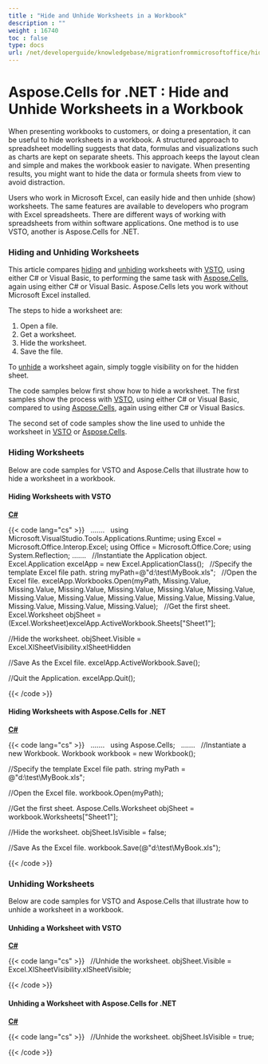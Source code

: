 ```yaml
---
title : "Hide and Unhide Worksheets in a Workbook" 
description : "" 
weight : 16740 
toc : false
type: docs
url: /net/developerguide/knowledgebase/migrationfrommicrosoftoffice/hide+and+unhide+worksheets+in+a+workbook/
---
```


# Aspose.Cells for .NET : Hide and Unhide Worksheets in a Workbook


When presenting workbooks to customers, or doing a presentation, it can be useful to hide worksheets in a workbook. A structured approach to spreadsheet modelling suggests that data, formulas and visualizations such as charts are kept on separate sheets. This approach keeps the layout clean and simple and makes the workbook easier to navigate. When presenting results, you might want to hide the data or formula sheets from view to avoid distraction.

Users who work in Microsoft Excel, can easily hide and then unhide (show) worksheets. The same features are available to developers who program with Excel spreadsheets. There are different ways of working with spreadsheets from within software applications. One method is to use VSTO, another is Aspose.Cells for .NET.

### Hiding and Unhiding Worksheets

This article compares [hiding](https://docs2.aspose.com/cells/net/developerguide/knowledgebase/migrationfrommicrosoftoffice/hide+and+unhide+worksheets+in+a+workbook) and [unhiding](https://docs2.aspose.com/cells/net/developerguide/knowledgebase/migrationfrommicrosoftoffice/hide+and+unhide+worksheets+in+a+workbook) worksheets with [VSTO](https://docs2.aspose.com/cells/net/developerguide/knowledgebase/migrationfrommicrosoftoffice/hide+and+unhide+worksheets+in+a+workbook), using either C# or Visual Basic, to performing the same task with [Aspose.Cells](https://docs2.aspose.com/cells/net/developerguide/knowledgebase/migrationfrommicrosoftoffice/hide+and+unhide+worksheets+in+a+workbook), again using either C# or Visual Basic. Aspose.Cells lets you work without Microsoft Excel installed.

The steps to hide a worksheet are:

1.  Open a file.
2.  Get a worksheet.
3.  Hide the worksheet.
4.  Save the file.

To [unhide](https://docs2.aspose.com/cells/net/developerguide/knowledgebase/migrationfrommicrosoftoffice/hide+and+unhide+worksheets+in+a+workbook) a worksheet again, simply toggle visibility on for the hidden sheet.

The code samples below first show how to hide a worksheet. The first samples show the process with [VSTO](https://docs2.aspose.com/cells/net/developerguide/knowledgebase/migrationfrommicrosoftoffice/hide+and+unhide+worksheets+in+a+workbook), using either C# or Visual Basic, compared to using [Aspose.Cells](https://docs2.aspose.com/cells/net/developerguide/knowledgebase/migrationfrommicrosoftoffice/hide+and+unhide+worksheets+in+a+workbook), again using either C# or Visual Basics.

The second set of code samples show the line used to unhide the worksheet in [VSTO](https://docs2.aspose.com/cells/net/developerguide/knowledgebase/migrationfrommicrosoftoffice/hide+and+unhide+worksheets+in+a+workbook) or [Aspose.Cells](https://docs2.aspose.com/cells/net/developerguide/knowledgebase/migrationfrommicrosoftoffice/hide+and+unhide+worksheets+in+a+workbook).

### Hiding Worksheets

Below are code samples for VSTO and Aspose.Cells that illustrate how to hide a worksheet in a workbook.

#### Hiding Worksheets with VSTO 

**[C#](/pages/createpage.action?spaceKey=cellsnet&title=C&linkCreation=true&fromPageId=5017465)**

{{< code lang="cs" >}}
 
.......
 
using Microsoft.VisualStudio.Tools.Applications.Runtime;
using Excel = Microsoft.Office.Interop.Excel;
using Office = Microsoft.Office.Core;
using System.Reflection;
.......
 
//Instantiate the Application object.
Excel.Application excelApp = new Excel.ApplicationClass();
 
//Specify the template Excel file path.
string myPath=@"d:\test\MyBook.xls";
 
//Open the Excel file.
excelApp.Workbooks.Open(myPath, Missing.Value, Missing.Value,
Missing.Value, Missing.Value,
Missing.Value, Missing.Value,
Missing.Value, Missing.Value,
Missing.Value, Missing.Value,
Missing.Value, Missing.Value,
Missing.Value, Missing.Value);
 
//Get the first sheet.
Excel.Worksheet objSheet = (Excel.Worksheet)excelApp.ActiveWorkbook.Sheets["Sheet1"];

//Hide the worksheet.
objSheet.Visible = Excel.XlSheetVisibility.xlSheetHidden

//Save As the Excel file.
excelApp.ActiveWorkbook.Save();

//Quit the Application.
excelApp.Quit();
 
{{< /code >}}

#### Hiding Worksheets with Aspose.Cells for .NET

**[C#](/pages/createpage.action?spaceKey=cellsnet&title=C&linkCreation=true&fromPageId=5017465)**

{{< code lang="cs" >}}
 
.......
 
using Aspose.Cells;
 
.......
 
//Instantiate a new Workbook.
Workbook workbook = new Workbook();

//Specify the template Excel file path.
string myPath = @"d:\test\MyBook.xls";

//Open the Excel file.
workbook.Open(myPath);

//Get the first sheet.
Aspose.Cells.Worksheet objSheet = workbook.Worksheets["Sheet1"];

//Hide the worksheet.
objSheet.IsVisible = false;

//Save As the Excel file.
workbook.Save(@"d:\test\MyBook.xls");
 
{{< /code >}}

### Unhiding Worksheets

Below are code samples for VSTO and Aspose.Cells that illustrate how to unhide a worksheet in a workbook.

#### Unhiding a Worksheet with VSTO

**[C#](/pages/createpage.action?spaceKey=cellsnet&title=C&linkCreation=true&fromPageId=5017465)**

{{< code lang="cs" >}}
 
//Unhide the worksheet.
objSheet.Visible = Excel.XlSheetVisibility.xlSheetVisible;
 
{{< /code >}}

#### Unhiding a Worksheet with Aspose.Cells for .NET

**[C#](/pages/createpage.action?spaceKey=cellsnet&title=C&linkCreation=true&fromPageId=5017465)**

{{< code lang="cs" >}}
 
//Unhide the worksheet.
objSheet.IsVisible = true;
 
{{< /code >}}

